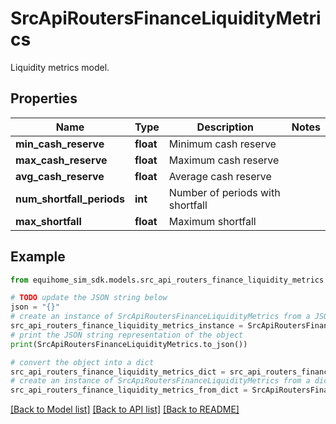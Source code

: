 # SrcApiRoutersFinanceLiquidityMetrics

Liquidity metrics model.

## Properties

Name | Type | Description | Notes
------------ | ------------- | ------------- | -------------
**min_cash_reserve** | **float** | Minimum cash reserve | 
**max_cash_reserve** | **float** | Maximum cash reserve | 
**avg_cash_reserve** | **float** | Average cash reserve | 
**num_shortfall_periods** | **int** | Number of periods with shortfall | 
**max_shortfall** | **float** | Maximum shortfall | 

## Example

```python
from equihome_sim_sdk.models.src_api_routers_finance_liquidity_metrics import SrcApiRoutersFinanceLiquidityMetrics

# TODO update the JSON string below
json = "{}"
# create an instance of SrcApiRoutersFinanceLiquidityMetrics from a JSON string
src_api_routers_finance_liquidity_metrics_instance = SrcApiRoutersFinanceLiquidityMetrics.from_json(json)
# print the JSON string representation of the object
print(SrcApiRoutersFinanceLiquidityMetrics.to_json())

# convert the object into a dict
src_api_routers_finance_liquidity_metrics_dict = src_api_routers_finance_liquidity_metrics_instance.to_dict()
# create an instance of SrcApiRoutersFinanceLiquidityMetrics from a dict
src_api_routers_finance_liquidity_metrics_from_dict = SrcApiRoutersFinanceLiquidityMetrics.from_dict(src_api_routers_finance_liquidity_metrics_dict)
```
[[Back to Model list]](../README.md#documentation-for-models) [[Back to API list]](../README.md#documentation-for-api-endpoints) [[Back to README]](../README.md)


